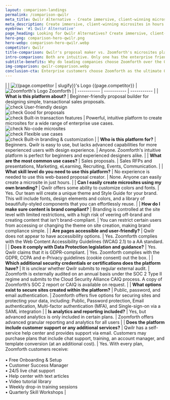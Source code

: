 ```yaml
---
layout: comparison-landings
permalink: /comparison-qwilr
meta_title: Qwilr Alternative - Create immersive, client-winning microsites in hours!
meta_description: Create immersive, client-winning microsites in hours using the Zoomforth services
eyebrow: '#1 Qwilr Alternative'
page_heading: Looking for Qwilr Alternatives? Create immersive, client-winning microsites in hours
hero-png: comparison-hero-qwilr.png
hero-webp: comparison-hero-qwilr.webp
competitor: Qwilr
title-comparison: Qwilr's proposal maker vs. Zoomforth's microsites platform - Here's your cheat sheet
intro-comparison: Both are intuitive. Only one has the enterprise friendly branding, security protocols, and customizability. That would be Zoomforth.
subtitle-benefits: Why do leading companies choose Zoomforth over the Qwilr Software as their proposal tool?
img-comparison: qwilr-comparison.webp
conclusion-cta: Enterprise customers choose Zoomforth as the ultimate Qwilr alternative because...
---
```

|   | ![{{page.competitor | slugify}}'s Logo]({{site.baseurl}}assets/img/{{page.competitor}}-logo.webp "{{page.competitor}}'s Logo") {{page.competitor}} | ![Zoomforth's Logo]({{site.baseurl}}assets/svg/logo-no-container.svg "Zoomforth's Logo") Zoomforth |
| ----------- | ----------- | ----------- |
| **What is this platform about?** | Beginner-friendly proposal builder for designing simple, transactional sales proposals. <br> ![check]({{site.baseurl}}assets/svg/check.svg) User-friendly design <br> ![check]({{site.baseurl}}assets/svg/check.svg) Good for proposals <br> ![check]({{site.baseurl}}assets/svg/check.svg) Built-in transaction features | Powerful, intuitive platform to create microsites for a wide range of enterprise use cases. <br> ![check]({{site.baseurl}}assets/svg/check.svg) No-code microsites <br> ![check]({{site.baseurl}}assets/svg/check.svg) Flexible use cases <br> ![check]({{site.baseurl}}assets/svg/check.svg) Built-in branding & customization |
| **Who is this platform for?** | Beginners. Qwilr is easy to use, but lacks advanced capabilities for more experienced users with design experience. | Anyone. Zoomforth's intuitive platform is perfect for beginners and experienced designers alike. |
| **What are the most common use cases?** | Sales proposals. | Sales RFPs and presentations, Marketing, eLearning, Recruiting, Events, Communication. |
| **What skill level do you need to use this platform?** | No experience is needed to use this web-based proposal creator. | None. Anyone can easily create a microsite in just hours. |
| **Can I easily create microsites using my own branding?** | Qwilr offers some ability to customize colors and fonts. | Yes. Our team will create a unique theme and Style Guide for your brand. This will include fonts, design elements and colors, and a library of beautifully-styled components that you can effortlessly reuse. |
| **How do I make sure content is brand compliant?** | Branding is controlled at the site level with limited restrictions, with a high risk of veering off-brand and creating content that isn't brand-compliant. | You can restrict certain users from accessing or changing the theme on site creation, making brand compliance simple. |
| **Are pages accessible and user-friendly?** | Qwilr does not appear to have accessibility options. | Yes. Zoomforth complies with the Web Content Accessibility Guidelines (WCAG 2.1)  to a AA standard. |
| **Does it comply with Data Protection legislation and guidance?** | Yes. Qwilr claims that it is GDPR-compliant. | Yes. Zoomforth complies with the GDPR, CCPA and e-Privacy guidelines (cookie consent) out the box. |
| **Which additional security credentials or certifications does the platform have?** | It is unclear whether Qwilr submits to regular external audit. | Zoomforth is externally audited on an annual basis under the SOC 2 Type II regime and submits to the Cloud Security Alliance CAIQ process. A copy of Zoomforth’s SOC 2 report or CAIQ is available on request.  |
| **What options exist to secure sites created within the platform?** | Public, password, and email authentication. | Zoomforth offers five options for securing sites and protecting your data, including: Public, Password protection, Email authentication, Multi-factor authentication (MFA), and Single-sign-on via a SAML integration |
| **Is analytics and reporting included?** | Yes, but advanced analytics is only included in certain plans. | Zoomforth offers advanced granular reporting and analytics for all users |
| **Does the platform include customer support or any additional services?** | Qwilr has a self-service help center and provides support via email. Customers may purchase plans that include chat support, training, an account manager, and template conversion (at an additional cost). | Yes. With every plan, Zoomforth customers receive:<br><br> • Free Onboarding & Setup<br> • Customer Success Manager<br> • 24/5 live chat support<br> • Help center with text articles<br> • Video tutorial library<br> • Weekly drop-in training sessions<br> • Quarterly Skill Workshops |
